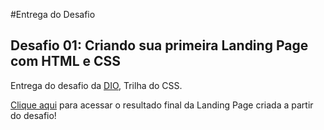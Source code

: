 #Entrega do Desafio

## Desafio 01: Criando sua primeira Landing Page com HTML e CSS

Entrega do desafio da [DIO](http://dio.me), Trilha do CSS.

[Clique aqui](https://maurisiqueira.github.io/trilha-css-desafio-01/) para acessar o resultado final da Landing Page criada a partir do desafio!
